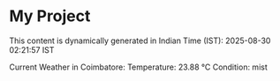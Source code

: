 # My Project

This content is dynamically generated in Indian Time (IST): 2025-08-30 02:21:57 IST


Current Weather in Coimbatore:
Temperature: 23.88 °C
Condition: mist
